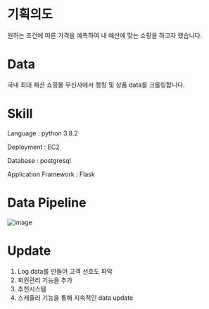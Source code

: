# 기획의도
원하는 조건에 따른 가격을 예측하여 내 예산에 맞는 쇼핑을 하고자 했습니다.

# Data

국내 최대 패션 쇼핑몰 무신사에서 랭킹 및 상품 data를 크롤링합니다.

# Skill

Language : python 3.8.2

Deployment : EC2

Database : postgresql

Application Framework : Flask

# Data Pipeline
![image](https://user-images.githubusercontent.com/89899249/161426856-283f4f76-1b28-4fa3-b9da-01c44367daf9.png)

# Update
1. Log data를 만들어 고객 선호도 파악
2. 회원관리 기능을 추가
3. 추천시스템
4. 스케줄러 기능을 통해 지속적인 data update
